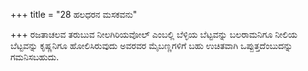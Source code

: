 +++
title = "28 ಹಲಧರನ ಮಸಕವನು"

+++
ರಜತಾಚಲವ ತರುಬುವ ನೀಲಗಿರಿಯವೋಲ್ ಎಂಬಲ್ಲಿ ಬೆಳ್ಳಿಯ ಬೆಟ್ಟವನ್ನು ಬಲರಾಮನಿಗೂ ನೀಲಿಯ ಬೆಟ್ಟವನ್ನು ಕೃಷ್ಣನಿಗೂ ಹೋಲಿಸಿರುವುದು ಅವರವರ ಮೈಬಣ್ಣಗಳಿಗೆ ಬಹು ಉಚಿತವಾಗಿ ಒಪ್ಪುತ್ತದೆಂಬುದನ್ನು ಗಮನಿಸಬಹುದು.